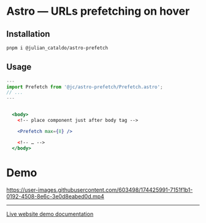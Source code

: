 # Astro — URLs prefetching on hover

## Installation

```sh
pnpm i @julian_cataldo/astro-prefetch
```

## Usage

```ts
---
import Prefetch from '@jc/astro-prefetch/Prefetch.astro';
// ...
---
```

```jsx

  <body>
    <!-- place component just after body tag -->

    <Prefetch max={8} />

    <!-- … -->
  </body>

```

# Demo

https://user-images.githubusercontent.com/603498/174425991-7151f1b1-0192-4508-8e6c-3e0d8eabed0d.mp4

---

[Live website demo documentation](../../demo)
